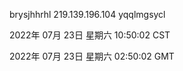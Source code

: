 brysjhhrhl 219.139.196.104 yqqlmgsycl

2022年 07月 23日 星期六 10:50:02 CST

2022年 07月 23日 星期六 02:50:02 GMT
